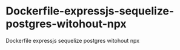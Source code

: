 # Dockerfile-expressjs-sequelize-postgres-witohout-npx
Dockerfile expressjs sequelize postgres witohout npx

